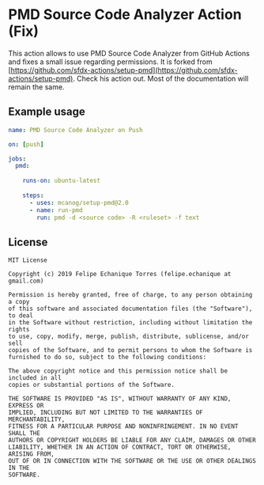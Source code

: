 # PMD Source Code Analyzer Action (Fix)

This action allows to use PMD Source Code Analyzer from GitHub Actions and fixes a small issue regarding permissions. It is forked from 
[https://github.com/sfdx-actions/setup-pmd](https://github.com/sfdx-actions/setup-pmd). Check his action out. Most of the documentation will remain the same. 

## Example usage

```yaml
name: PMD Source Code Analyzer on Push

on: [push]

jobs:
  pmd:
  
    runs-on: ubuntu-latest
    
    steps:
      - uses: mcanog/setup-pmd@2.0
      - name: run-pmd
        run: pmd -d <source code> -R <ruleset> -f text
```

## License
```
MIT License

Copyright (c) 2019 Felipe Echanique Torres (felipe.echanique at gmail.com)

Permission is hereby granted, free of charge, to any person obtaining a copy
of this software and associated documentation files (the "Software"), to deal
in the Software without restriction, including without limitation the rights
to use, copy, modify, merge, publish, distribute, sublicense, and/or sell
copies of the Software, and to permit persons to whom the Software is
furnished to do so, subject to the following conditions:

The above copyright notice and this permission notice shall be included in all
copies or substantial portions of the Software.

THE SOFTWARE IS PROVIDED "AS IS", WITHOUT WARRANTY OF ANY KIND, EXPRESS OR
IMPLIED, INCLUDING BUT NOT LIMITED TO THE WARRANTIES OF MERCHANTABILITY,
FITNESS FOR A PARTICULAR PURPOSE AND NONINFRINGEMENT. IN NO EVENT SHALL THE
AUTHORS OR COPYRIGHT HOLDERS BE LIABLE FOR ANY CLAIM, DAMAGES OR OTHER
LIABILITY, WHETHER IN AN ACTION OF CONTRACT, TORT OR OTHERWISE, ARISING FROM,
OUT OF OR IN CONNECTION WITH THE SOFTWARE OR THE USE OR OTHER DEALINGS IN THE
SOFTWARE.
```
